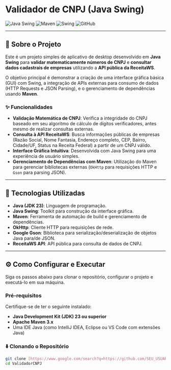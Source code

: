 # Validador de CNPJ (Java Swing)

![Java Swing](https://img.shields.io/badge/Java-ED8B00?style=for-the-badge&logo=openjdk&logoColor=white)
![Maven](https://img.shields.io/badge/Apache%20Maven-C71A36?style=for-the-badge&logo=Apache%20Maven&logoColor=white)
![Swing](https://img.shields.io/badge/Swing-Java%20UI-blue?style=for-the-badge)
![GitHub](https://img.shields.io/badge/GitHub-100000?style=for-the-badge&logo=github&logoColor=white)

---

## 📄 Sobre o Projeto

Este é um projeto simples de aplicativo de desktop desenvolvido em **Java Swing** para **validar matematicamente números de CNPJ** e **consultar dados cadastrais de empresas** utilizando a **API pública da ReceitaWS**.

O objetivo principal é demonstrar a criação de uma interface gráfica básica (GUI) com Swing, a integração de APIs externas para consumo de dados (HTTP Requests e JSON Parsing), e o gerenciamento de dependências usando **Maven**.

### ✨ Funcionalidades

* **Validação Matemática de CNPJ**: Verifica a integridade do CNPJ baseado em seu algoritmo de cálculo de dígitos verificadores, antes mesmo de realizar consultas externas.
* **Consulta à API ReceitaWS**: Busca informações públicas de empresas (Razão Social, Nome Fantasia, Endereço completo, CEP, Bairro, Cidade/UF, Status na Receita Federal) a partir de um CNPJ válido.
* **Interface Gráfica Intuitiva**: Desenvolvida com Java Swing para uma experiência de usuário simples.
* **Gerenciamento de Dependências com Maven**: Utilização do Maven para gerenciar bibliotecas externas (`OkHttp` para requisições HTTP e `Gson` para parsing JSON).

---

## 🚀 Tecnologias Utilizadas

* **Java (JDK 23)**: Linguagem de programação.
* **Java Swing**: Toolkit para construção da interface gráfica.
* **Maven**: Ferramenta de automação de build e gerenciamento de dependências.
* **OkHttp**: Cliente HTTP para requisições de rede.
* **Google Gson**: Biblioteca para serialização/deserialização de objetos Java para/de JSON.
* **ReceitaWS API**: API pública para consulta de dados de CNPJ.

---

## ⚙️ Como Configurar e Executar

Siga os passos abaixo para clonar o repositório, configurar o projeto e executá-lo em sua máquina.

### Pré-requisitos

Certifique-se de ter o seguinte instalado:

* **Java Development Kit (JDK) 23 ou superior**
* **Apache Maven 3.x**
* Uma IDE Java (como IntelliJ IDEA, Eclipse ou VS Code com extensões Java)

### ⬇️ Clonando o Repositório

```bash
git clone [https://www.google.com/search?q=https://github.com/SEU_USUARIO/ValidadorCNPJ.git](https://www.google.com/search?q=https://github.com/SEU_USUARIO/ValidadorCNPJ.git)
cd ValidadorCNPJ
